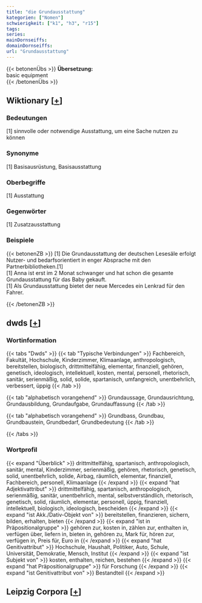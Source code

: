 ```yaml
---
title: "die Grundausstattung"
kategorien: ["Nomen"]
schwierigkeit: ["k1", "h3", "r15"]
tags:
series:
mainDornseiffs:
domainDornseiffs:
url: "Grundausstattung"
---
```


{{< betonenÜbs >}}
**Übersetzung:**  
basic equipment  
{{< /betonenÜbs >}}

## Wiktionary [[+](https://de.wiktionary.org/wiki/Grundausstattung)]

### Bedeutungen
[1] sinnvolle oder notwendige Ausstattung, um eine Sache nutzen zu können  

### Synonyme
[1] Basisausrüstung, Basisausstattung  

### Oberbegriffe
[1] Ausstattung  

### Gegenwörter
[1] Zusatzausstattung  

### Beispiele
{{< betonenZB >}}
[1] Die Grundausstattung der deutschen Lesesäle erfolgt Nutzer- und bedarfsorientiert in enger Absprache mit den Partnerbibliotheken.[1]  
[1] Anna ist erst im 2 Monat schwanger und hat schon die gesamte Grundausstattung für das Baby gekauft.  
[1] Als Grundausstattung bietet der neue Mercedes ein Lenkrad für den Fahrer.  

{{< /betonenZB >}}


## dwds [[+](https://www.dwds.de/wb/Grundausstattung)]

### Wortinformation
{{< tabs "Dwds" >}}
{{< tab "Typische Verbindungen" >}}
Fachbereich, Fakultät, Hochschule, Kinderzimmer, Klimaanlage, anthropologisch, bereitstellen, biologisch, drittmittelfähig, elementar, finanziell, gehören, genetisch, ideologisch, intellektuell, kosten, mental, personell, rhetorisch, sanitär, serienmäßig, solid, solide, spartanisch, umfangreich, unentbehrlich, verbessert, üppig
{{< /tab >}}

{{< tab "alphabetisch vorangehend" >}}
Grundaussage, Grundausrichtung, Grundausbildung, Grundaufgabe, Grundauffassung
{{< /tab >}}

{{< tab "alphabetisch vorangehend" >}}
Grundbass, Grundbau, Grundbaustein, Grundbedarf, Grundbedeutung
{{< /tab >}}

{{< /tabs >}}

### Wortprofil
{{< expand "Überblick" >}} drittmittelfähig, spartanisch, anthropologisch, sanitär, mental, Kinderzimmer, serienmäßig, gehören, rhetorisch, genetisch, solid, unentbehrlich, solide, Airbag, räumlich, elementar, finanziell, Fachbereich, personell, Klimaanlage {{< /expand >}}
{{< expand "hat Adjektivattribut" >}} drittmittelfähig, spartanisch, anthropologisch, serienmäßig, sanitär, unentbehrlich, mental, selbstverständlich, rhetorisch, genetisch, solid, räumlich, elementar, personell, üppig, finanziell, intellektuell, biologisch, ideologisch, bescheiden {{< /expand >}}
{{< expand "ist Akk./Dativ-Objekt von" >}} bereitstellen, finanzieren, sichern, bilden, erhalten, bieten {{< /expand >}}
{{< expand "ist in Präpositionalgruppe" >}} gehören zur, kosten in, zählen zur, enthalten in, verfügen über, liefern in, bieten in, gehören zu, Mark für, hören zur, verfügen in, Preis für, Euro in {{< /expand >}}
{{< expand "hat Genitivattribut" >}} Hochschule, Haushalt, Politiker, Auto, Schule, Universität, Demokratie, Mensch, Institut {{< /expand >}}
{{< expand "ist Subjekt von" >}} kosten, enthalten, reichen, bestehen {{< /expand >}}
{{< expand "hat Präpositionalgruppe" >}} für Forschung {{< /expand >}}
{{< expand "ist Genitivattribut von" >}} Bestandteil {{< /expand >}}

## Leipzig Corpora [[+](https://corpora.uni-leipzig.de/en/res?word=Grundausstattung&corpusId=deu_newscrawl-public_2018)]

